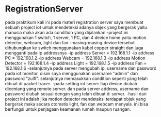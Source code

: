 # RegistrationServer
pada praktikum kali ini pada materi registration server saya membuat sebuah project iot untuk mendeteksi adanya objek yang bergerak yaitu manusia maka akan ada condition yang dijalankan
-project ini menggunakan 1 switch, 1 server, 1 PC, dan 4 device home yaitu motion detector, webcam, light dan fan
-masing-masing device tersebut dihubungkan ke switch menggunakan kabel copper straight dan juga mengganti pada ip addressnya
    -ip address Server = 192.168.1.1
    -ip address PC = 192.168.1.2
    -ip address Webcam = 192.168.1.3
    -ip address Motion Detector = 192.168.1.4
    -ip address Light = 192.168.1.5
    -ip address Fan = 192.168.1.6
-selanjutnya pada server mengubah ip, username dan password pada iot monitor. disini saya menggunakan username "admin" dan password "zulfi". selanjutnya memasukkan condition seperti yang telah dibuat di packet tracer. 
-pada setting iot server tiap device diubah dicentang yang remote server. dan pada server address, username dan password diubah sesuai dengan yang telah dibuat di server.
-hasil dari project ini adalah jika motion detector mendeteksi terdapat objek yang bergerak maka secara otomatis light, fan dan webcam menyala. ini bisa berfungsi untuk penjagaan keamanan rumah maupun ruangan.
